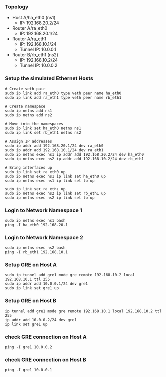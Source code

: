 ### Topology
- Host A/ha_eth0 (ns1)
  - IP: 192.168.20.2/24
- Router A/ra_eth0
  - IP: 192.168.20.1/24
- Router A/ra_eth1
  - IP: 192.168.10.1/24
  - Tunnel IP: 10.0.0.1
- Router B/rb_eth1 (ns2)
  - IP: 192.168.10.2/24
  - Tunnel IP: 10.0.0.2

### Setup the simulated Ethernet Hosts
```
# Create veth pair
sudo ip link add ra_eth0 type veth peer name ha_eth0
sudo ip link add ra_eth1 type veth peer name rb_eth1

# Create namespace
sudo ip netns add ns1
sudo ip netns add ns2

# Move into the namespaces
sudo ip link set ha_eth0 netns ns1
sudo ip link set rb_eth1 netns ns2

# Assign IP addresses
sudo ip addr add 192.168.20.1/24 dev ra_eth0
sudo ip addr add 192.168.10.1/24 dev ra_eth1
sudo ip netns exec ns1 ip addr add 192.168.20.2/24 dev ha_eth0
sudo ip netns exec ns2 ip addr add 192.168.10.2/24 dev rb_eth1

# Bring interfaces up
sudo ip link set ra_eth0 up
sudo ip netns exec ns1 ip link set ha_eth0 up
sudo ip netns exec ns1 ip link set lo up

sudo ip link set ra_eth1 up
sudo ip netns exec ns2 ip link set rb_eth1 up
sudo ip netns exec ns2 ip link set lo up
```

### Login to Network Namespace 1
```
sudo ip netns exec ns1 bash
ping -I ha_eth0 192.168.20.1
```

### Login to Network Namespace 2
```
sudo ip netns exec ns2 bash
ping -I rb_eth1 192.168.10.1
```

### Setup GRE on Host A
```
sudo ip tunnel add gre1 mode gre remote 192.168.10.2 local 192.168.10.1 ttl 255
sudo ip addr add 10.0.0.1/24 dev gre1
sudo ip link set gre1 up
```

### Setup GRE on Host B
```
ip tunnel add gre1 mode gre remote 192.168.10.1 local 192.168.10.2 ttl 255
ip addr add 10.0.0.2/24 dev gre1
ip link set gre1 up
```

### check GRE connection on Host A
```
ping -I gre1 10.0.0.2
```

### check GRE connection on Host B
```
ping -I gre1 10.0.0.1
```
